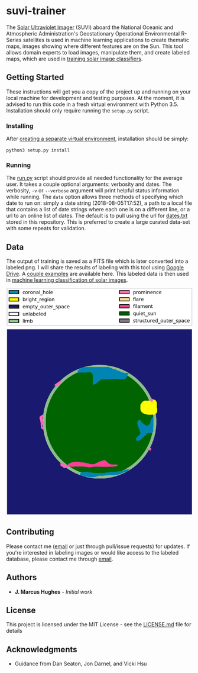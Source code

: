 # suvi-trainer

The [Solar Ultraviolet Imager](https://www.goes-r.gov/spacesegment/suvi.html) (SUVI) aboard the National Oceanic 
and Atmospheric Administration's Geostationary Operational Environmental R-Series satellites is used 
in machine learning applications to create thematic maps, images showing where different features are on the Sun. This
tool allows domain experts to load images, manipulate them, and create labeled maps, which are used in [training solar 
image classifiers](https://github.com/jmbhughes/smachy). 
 
## Getting Started

These instructions will get you a copy of the project up and running on your local machine 
for development and testing purposes. At the moment, it is advised to run this code in a fresh virtual environment with
Python 3.5. Installation should only require running the `setup.py` script. 
 
### Installing
After [creating a separate virtual environment](https://realpython.com/python-virtual-environments-a-primer/), installation should be simply:
```
python3 setup.py install
```

### Running
The [run.py](scripts/run.py) script should provide all needed functionality for the average user. 
It takes a couple optional arguments: verbosity and dates.
The verbosity, `-v` or `--verbose` argument will print helpful status information while running. 
The `date` option allows three methods of specifying which date to run on: 
simply a date string (2018-08-05T17:52), a path to a local file that contains a list of date 
strings where each one is on a different line, or a url to an online list of dates. 
The default is to pull using the url for [dates.txt](dates.txt) stored in this repository. This is preferred to create
a large curated data-set with some repeats for validation. 

## Data
The output of training is saved as a FITS file which is later converted into a labeled png. 
I will share the results of labeling with this tool using [Google Drive](https://drive.google.com/open?id=1QYdTTFDYs9Yg1g2zs7rxpj8znXCOwPeY). 
A [couple examples](examples/) are available here. 
This labeled data is then used in [machine learning classification of solar images](https://github.com/jmbhughes/smachy). 

![an example labeled image](examples/thmap_20180604002622_20180716083629.png)

## Contributing

Please contact me ([email](mailto:hughes.jmb@gmail.com) or just through pull/issue requests) for updates. 
If you're interested in labeling images or would like access to the labeled database, please contact me 
through [email](mailto:hughes.jmb@gmail.com).
 
## Authors

* **J. Marcus Hughes** - *Initial work*

## License

This project is licensed under the MIT License - see the [LICENSE.md](LICENSE.md) file for details

## Acknowledgments

* Guidance from Dan Seaton, Jon Darnel, and Vicki Hsu
